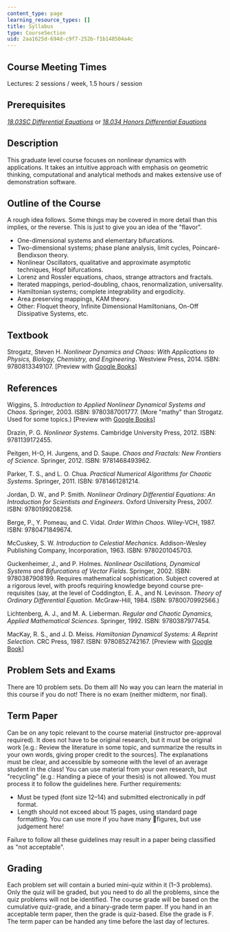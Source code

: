 ```yaml
---
content_type: page
learning_resource_types: []
title: Syllabus
type: CourseSection
uid: 2aa1625d-694d-c9f7-252b-f1b148504a4c
---
```


Course Meeting Times
--------------------

Lectures: 2 sessions / week, 1.5 hours / session

Prerequisites
-------------

[_18.03SC Differential Equations_](/courses/18-03sc-differential-equations-fall-2011) or [_18.034 Honors Differential Equations_](/courses/18-034-honors-differential-equations-spring-2004)

Description
-----------

This graduate level course focuses on nonlinear dynamics with applications. It takes an intuitive approach with emphasis on geometric thinking, computational and analytical methods and makes extensive use of demonstration software.

Outline of the Course
---------------------

A rough idea follows. Some things may be covered in more detail than this implies, or the reverse. This is just to give you an idea of the "flavor".

*   One-dimensional systems and elementary bifurcations.
*   Two-dimensional systems; phase plane analysis, limit cycles, Poincaré-Bendixson theory.
*   Nonlinear Oscillators, qualitative and approximate asymptotic techniques, Hopf bifurcations.
*   Lorenz and Rossler equations, chaos, strange attractors and fractals.
*   Iterated mappings, period-doubling, chaos, renormalization, universality.
*   Hamiltonian systems; complete integrability and ergodicity.
*   Area preserving mappings, KAM theory.
*   Other: Floquet theory, Infinite Dimensional Hamiltonians, On-Off Dissipative Systems, etc.

Textbook
--------

Strogatz, Steven H. _Nonlinear Dynamics and Chaos: With Applications to Physics, Biology, Chemistry, and Engineering_. Westview Press, 2014. ISBN: 9780813349107. \[Preview with [Google Books](http://books.google.com/books?id=jeFVDgAAQBAJ&pg=PAfrontcover)\]

References
----------

Wiggins, S. _Introduction to Applied Nonlinear Dynamical Systems and Chaos_. Springer, 2003. ISBN: 9780387001777. (More "mathy" than Strogatz. Used for some topics.) \[Preview with [Google Books](http://books.google.com/books?id=GYcOfuZDOKMC&pg=PAfrontcover)\]

Drazin, P. G. _Nonlinear Systems_. Cambridge University Press, 2012. ISBN: 9781139172455.

Peitgen, H-O, H. Jurgens, and D. Saupe. _Chaos and Fractals: New Frontiers of Science_. Springer, 2012. ISBN: 9781468493962.

Parker, T. S., and L. O. Chua. _Practical Numerical Algorithms for Chaotic Systems_. Springer, 2011. ISBN: 9781461281214.

Jordan, D. W., and P. Smith. _Nonlinear Ordinary Differential Equations: An Introduction for Scientists and Engineers_. Oxford University Press, 2007. ISBN: 9780199208258.

Berge, P., Y. Pomeau, and C. Vidal. _Order Within Chaos_. Wiley-VCH, 1987. ISBN: 9780471849674.

McCuskey, S. W. _Introduction to Celestial Mechanics_. Addison-Wesley Publishing Company, Incorporation, 1963. ISBN: 9780201045703.

Guckenheimer, J., and P. Holmes. _Nonlinear Oscillations, Dynamical Systems and Bifurcations of Vector Fields_. Springer, 2002. ISBN: 9780387908199. Requires mathematical sophistication. Subject covered at a rigorous level, with proofs requiring knowledge beyond course pre-requisites (say, at the level of Coddington, E. A., and N. Levinson. _Theory of Ordinary Differential Equation_. McGraw-Hill, 1984. ISBN: 9780070992566.)

Lichtenberg, A. J., and M. A. Lieberman. _Regular and Chaotic Dynamics, Applied Mathematical Sciences_. Springer, 1992. ISBN: 9780387977454.

MacKay, R. S., and J. D. Meiss. _Hamiltonian Dynamical Systems: A Reprint Selection_. CRC Press, 1987. ISBN: 9780852742167. \[Preview with [Google Book](http://books.google.com/books?id=a1ToPs9iZlEC&pg=PAfrontcover)\]

Problem Sets and Exams
----------------------

There are 10 problem sets. Do them all! No way you can learn the material in this course if you do not! There is no exam (neither midterm, nor final).

Term Paper
----------

Can be on any topic relevant to the course material (instructor pre-approval required). It does not have to be original research, but it must be original work \[e.g.: Review the literature in some topic, and summarize the results in your own words, giving proper credit to the sources\]. The explanations must be clear, and accessible by someone with the level of an average student in the class! You can use material from your own research, but "recycling" (e.g.: Handing a piece of your thesis) is not allowed. You must process it to follow the guidelines here. Further requirements:

*   Must be typed (font size 12–14) and submitted electronically in pdf format.
*   Length should not exceed about 15 pages, using standard page formatting. You can use more if you have many figures, but use judgement here!

Failure to follow all these guidelines may result in a paper being classified as "not acceptable".

Grading
-------

Each problem set will contain a buried mini-quiz within it (1–3 problems). Only the quiz will be graded, but you need to do all the problems, since the quiz problems will not be identified. The course grade will be based on the cumulative quiz-grade, and a binary-grade term paper. If you hand in an acceptable term paper, then the grade is quiz-based. Else the grade is F. The term paper can be handed any time before the last day of lectures.